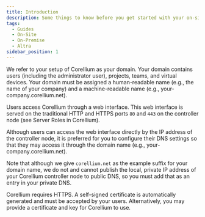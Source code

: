 ```yaml
---
title: Introduction
description: Some things to know before you get started with your on-site Ampere Altra deployment.
tags:
  - Guides
  - On-Site
  - On-Premise
  - Altra
sidebar_position: 1
---
```


We refer to your setup of Corellium as your domain. Your domain contains users (including the administrator user), projects, teams, and virtual devices. Your domain must be assigned a human-readable name (e.g., the name of your company) and a machine-readable name (e.g., your-company.corellium.net).

Users access Corellium through a web interface. This web interface is served on the traditional HTTP and HTTPS ports `80` and `443` on the controller node (see Server Roles in Corellium).

Although users can access the web interface directly by the IP address of the controller node, it is preferred for you to configure their DNS settings so that they may access it through the domain name (e.g., your-company.corellium.net).

Note that although we give `corellium.net` as the example suffix for your domain name, we do not and cannot publish the local, private IP address of your Corellium controller node to public DNS, so you must add that as an entry in your private DNS.

Corellium requires HTTPS. A self-signed certificate is automatically generated and must be accepted by your users.
Alternatively, you may provide a certificate and key for Corellium to use.
